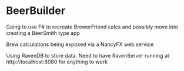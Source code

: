 BeerBuilder
===========

Going to use F# to recreate BrewerFriend calcs and possibly move into creating a BeerSmith type app

Brew calculations being exposed via a NancyFX web service

Using RavenDB to store data.  Need to have RavenServer running at http://localhost:8080 for anything to work